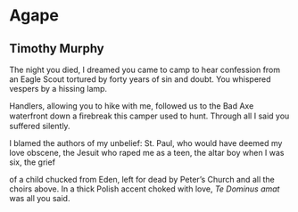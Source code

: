 # Agape
## Timothy Murphy
The night you died, I dreamed you came to camp
to hear confession from an Eagle Scout
tortured by forty years of sin and doubt.
You whispered vespers by a hissing lamp.

Handlers, allowing you to hike with me,
followed us to the Bad Axe waterfront
down a ﬁrebreak this camper used to hunt.
Through all I said you suffered silently.

I blamed the authors of my unbelief:
St. Paul, who would have deemed my love obscene,
the Jesuit who raped me as a teen,
the altar boy when I was six, the grief

of a child chucked from Eden, left for dead
by Peter’s Church and all the choirs above.
In a thick Polish accent choked with love,
 _Te Dominus amat_ was all you said.